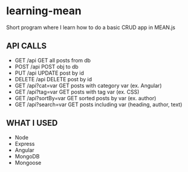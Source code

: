 # learning-mean

Short program where I learn how to do a basic CRUD app in MEAN.js

## API CALLS

* GET 		/api 							GET all posts from db
* POST		/api 							POST obj to db
* PUT 		/api 							UPDATE post by id
* DELETE	/api 							DELETE post by id
* GET			/api?cat=var 			GET posts with category var (ex. Angular)
* GET			/api?tag=var 			GET posts with tag var (ex. CSS)
* GET			/api?sortBy=var 	GET sorted posts by var (ex. author)
* GET			/api?search=var 	GET posts including var (heading, author, text)

## WHAT I USED

* Node
* Express
* Angular
* MongoDB
* Mongoose